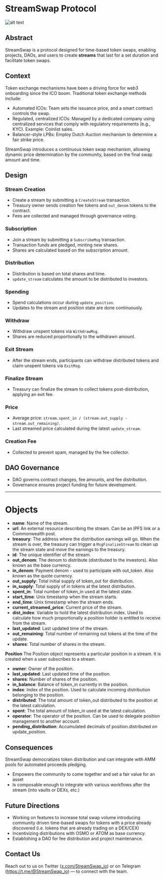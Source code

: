 # StreamSwap Protocol
![alt text](https://i.imgur.com/P7hF5uG.png)
## Abstract

StreamSwap is a protocol designed for time-based token swaps, enabling projects, DAOs, and users to create **streams** that last for a set duration and facilitate token swaps.

## **Context**

Token exchange mechanisms have been a driving force for web3 onboarding since the ICO boom. Traditional token exchange methods include:

- Automated ICOs: Team sets the issuance price, and a smart contract controls the swap.
- Regulated, centralized ICOs: Managed by a dedicated company using centralized services that comply with regulatory requirements (e.g., KYC). Example: Coinlist sales.
- Balancer-style LPBs: Employ Dutch Auction mechanism to determine a fair strike price.

StreamSwap introduces a continuous token swap mechanism, allowing dynamic price determination by the community, based on the final swap amount and time.

## **Design**

### **Stream Creation**

- Create a stream by submitting a `CreateStream` transaction.
- Treasury owner sends creation fee tokens and `out_denom` tokens to the contract.
- Fees are collected and managed through governance voting.

### **Subscription**

- Join a stream by submitting a `SubscribeMsg` transaction.
- Transaction funds are pledged, minting new shares.
- Shares are calculated based on the subscription amount.

### **Distribution**

- Distribution is based on total shares and time.
- `update_stream` calculates the amount to be distributed to investors.

### **Spending**

- Spend calculations occur during `update_position`.
- Updates to the stream and position state are done continuously.

### **Withdraw**

- Withdraw unspent tokens via `WithdrawMsg`.
- Shares are reduced proportionally to the withdrawn amount.

### **Exit Stream**

- After the stream ends, participants can withdraw distributed tokens and claim unspent tokens via `ExitMsg`.

### **Finalize Stream**

- Treasury can finalize the stream to collect tokens post-distribution, applying an exit fee.

### **Price**

- Average price: `stream.spent_in / (stream.out_supply - stream.out_remaining)`.
- Last streamed price calculated during the latest `update_stream`.

### **Creation Fee**

- Collected to prevent spam, managed by the fee collector.

## **DAO Governance**

- DAO governs contract changes, fee amounts, and fee distribution.
- Governance ensures project funding for future development.

---

# **Objects**

- **name**: Name of the stream.
- **url**: An external resource describing the stream. Can be an IPFS link or a Commonwealth post.
- **treasury**: The address where the distribution earnings will go. When the stream is over, the treasury can trigger a `MsgFinalizeStream` to clean up the stream state and move the earnings to the treasury.
- **id**: The unique identifier of the stream.
- **out_denom**: The denom to distribute (distributed to the investors). Also known as the base currency.
- **in_denom**: Payment denom - used to participate with out_token. Also known as the quote currency.
- **out_supply**: Total initial supply of token_out for distribution.
- **in_supply**: Total supply of in tokens at the latest distribution.
- **spent_in**: Total number of token_in used at the latest state.
- **start_time**: Unix timestamp when the stream starts.
- **end_time**: Unix timestamp when the stream ends.
- **current_streamed_price**: Current price of the stream.
- **dist_index**: Variable to hold the latest distribution index. Used to calculate how much proportionally a position holder is entitled to receive from the stream.
- **last_updated**: Last updated time of the stream.
- **out_remaining**: Total number of remaining out tokens at the time of the update.
- **shares**: Total number of shares in the stream.

**Position**
The Position object represents a particular position in a stream. It is created when a user subscribes to a stream.

- **owner**: Owner of the position.
- **last_updated**: Last updated time of the position.
- **shares**: Number of shares of the position.
- **in_balance**: Balance of token_in currently in the position.
- **index**: Index of the position. Used to calculate incoming distribution belonging to the position.
- **distributed**: The total amount of token_out distributed to the position at the latest calculation.
- **spent**: The total amount of token_in used at the latest calculation.
- **operator**: The operator of the position. Can be used to delegate position management to another account.
- **pending_distribution**: Accumulated decimals of position.distributed on update_position.

## **Consequences**

StreamSwap democratizes token distribution and can integrate with AMM pools for automated proceeds pledging.

- Empowers the community to come together and set a fair value for an asset
- Is composable enough to integrate with various workflows after the stream (into vaults or DEXs, etc.)

## **Future Directions**

- Working on features to increase total swap volume introducing community driven time-based swaps for tokens with a price already discovered (i.e. tokens that are already trading on a DEX/CEX)
- Incentivizing distributions with OSMO or ATOM as base currency.
- Establishing a DAO for fee distribution and project maintenance.

## **Contact Us**

Reach out to us on Twitter ([x.com/StreamSwap_io](http://x.com/StreamSwap_io)) or on Telegram (https://t.me/@StreamSwap_io) — to connect with the team.